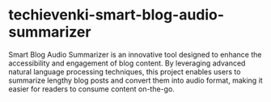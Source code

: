 # techievenki-smart-blog-audio-summarizer
Smart Blog Audio Summarizer is an innovative tool designed to enhance the accessibility and engagement of blog content. By leveraging advanced natural language processing techniques, this project enables users to summarize lengthy blog posts and convert them into audio format, making it easier for readers to consume content on-the-go.
